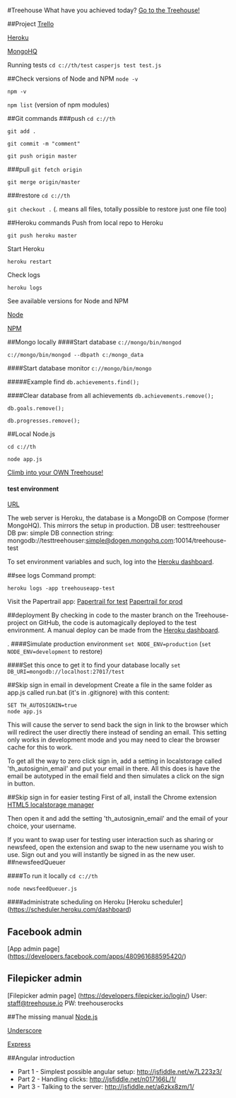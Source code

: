 #Treehouse
What have you achieved today?
[Go to the Treehouse!](http://www.treehouse.io)

##Project
[Trello](https://trello.com/b/xTuMReiw/treehouse)

[Heroku](https://api.heroku.com/myapps/treehouseapp)

[MongoHQ](https://new.mongohq.com/treehouse/mongo/treehouse/collections)

Running tests
`cd c://th/test`
`casperjs test test.js`

##Check versions of Node and NPM
`node -v`

`npm -v`

`npm list` (version of npm modules)

##Git commands
###push
`cd c://th`

`git add .`

`git commit -m "comment"`

`git push origin master`

###pull
`git fetch origin`

`git merge origin/master`

###restore
`cd c://th`

`git checkout .` (. means all files, totally possible to restore just one file too)


##Heroku commands
Push from local repo to Heroku

`git push heroku master`

Start Heroku

`heroku restart`

Check logs

`heroku logs`


See available versions for Node and NPM

[Node](http://heroku-buildpack-nodejs.s3.amazonaws.com/manifest.nodejs)

[NPM](http://heroku-buildpack-nodejs.s3.amazonaws.com/manifest.npm)


##Mongo locally
####Start database
`c://mongo/bin/mongod`

`c://mongo/bin/mongod --dbpath c:/mongo_data`


####Start database monitor
`c://mongo/bin/mongo`


#####Example find
`db.achievements.find();`

####Clear database from all achievements
`db.achievements.remove();`

`db.goals.remove();`

`db.progresses.remove();`

##Local Node.js

`cd c://th`

`node app.js`

[Climb into your OWN Treehouse!](http://localhost:1337/)

#### test environment
[URL](http://test.treehouse.io/)

The web server is Heroku, the database is a MongoDB on Compose (former MongoHQ). This mirrors the setup in production.
DB user: testtreehouser
DB pw: simple
DB connection string: mongodb://testtreehouser:simple@dogen.mongohq.com:10014/treehouse-test

To set environment variables and such, log into the [Heroku dashboard](https://dashboard.heroku.com).

##see logs
Command prompt:

    heroku logs -app treehouseapp-test

Visit the Papertrail app:
    [Papertrail for test](https://papertrailapp.com/systems/treehouseapp-test/)
    [Papertrail for prod](https://papertrailapp.com/systems/treehouseapp/)

##deployment
By checking in code to the master branch on the Treehouse-project on GitHub, the code is automagically deployed to the test environment. A manual deploy can be made from the [Heroku dashboard](https://dashboard.heroku.com).

.
####Simulate production environment
`set NODE_ENV=production` (`set NODE_ENV=development` to restore)

####Set this once to get it to find your database locally
`set DB_URI=mongodb://localhost:27017/test`

##Skip sign in email in development
Create a file in the same folder as app.js called run.bat (it's in .gitignore) with this content:

    SET TH_AUTOSIGNIN=true
    node app.js

This will cause the server to send back the sign in link to the browser which will redirect the user directly there instead of sending an email. This setting only works in development mode and you may need to clear the browser cache for this to work.

To get all the way to zero click sign in, add a setting in localstorage called 'th_autosignin_email' and put your email in there. All this does is have the email be autotyped in the email field and then simulates a click on the sign in button.

##Skip sign in for easier testing
First of all, install the Chrome extension [HTML5 localstorage manager](chrome-extension://giompennnhheakjcnobejbnjgbbkmdnd/options.html)

Then open it and add the setting 'th_autosignin_email' and the email of your choice, your username.

If you want to swap user for testing user interaction such as sharing or newsfeed, open the extension and swap to the new username you wish to use. Sign out and you will instantly be signed in as the new user.
##newsfeedQueuer

####To run it locally
 `cd c://th`

 `node newsfeedQueuer.js`

####administrate scheduling on Heroku
[Heroku scheduler] (https://scheduler.heroku.com/dashboard)

##  Facebook admin
[App admin page] (https://developers.facebook.com/apps/480961688595420/)

##  Filepicker admin
[Filepicker admin page] (https://developers.filepicker.io/login/)
User: staff@treehouse.io
PW: treehouserocks

##The missing manual
[Node.js](http://nodejs.org/)

[Underscore](http://documentcloud.github.com/underscore/)

[Express](http://expressjs.com/)

##Angular introduction
- Part 1 - Simplest possible angular setup: http://jsfiddle.net/w7L223z3/
- Part 2 - Handling clicks: http://jsfiddle.net/n017166L/1/
- Part 3 - Talking to the server: http://jsfiddle.net/a6zkx8zm/1/
